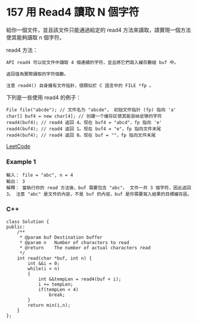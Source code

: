 # 157 用 Read4 讀取 N 個字符

給你一個文件，並且該文件只能通過給定的 read4 方法來讀取，請實現一個方法使其能夠讀取 n 個字符。

read4 方法：
```
API read4 可以從文件中讀取 4 個連續的字符，並且將它們寫入緩存數組 buf 中。

返回值為實際讀取的字符個數。

注意 read4() 自身擁有文件指針，很類似於 C 語言中的 FILE *fp 。
```

下列是一些使用 read4 的例子：
```
File file("abcde"); // 文件名为 "abcde"， 初始文件指针 (fp) 指向 'a' 
char[] buf4 = new char[4]; // 创建一个缓存区使其能容纳足够的字符
read4(buf4); // read4 返回 4。现在 buf4 = "abcd"，fp 指向 'e'
read4(buf4); // read4 返回 1。现在 buf4 = "e"，fp 指向文件末尾
read4(buf4); // read4 返回 0。现在 buf = ""，fp 指向文件末尾
```

[LeetCode](https://leetcode-cn.com/problems/read-n-characters-given-read4)

### Example 1
```
輸入： file = "abc", n = 4
輸出： 3
解釋： 當執行你的 read 方法後，buf 需要包含 "abc"。 文件一共 3 個字符，因此返回 3。 注意 "abc" 是文件的內容，不是 buf 的內容，buf 是你需要寫入結果的目標緩存區。 

```

### C++ 

```
class Solution {
public:
    /**
     * @param buf Destination buffer
     * @param n   Number of characters to read
     * @return    The number of actual characters read
     */
    int read(char *buf, int n) {        
        int &&i = 0;
        while(i < n)
        {
            int &&tempLen = read4(buf + i); 
            i += tempLen;
            if(tempLen < 4)
                break;
        }      
        return min(i,n);  
    }
};
```
